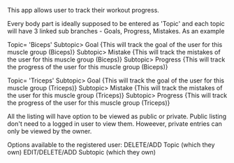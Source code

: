This app allows user to track their workout progress. 

Every body part is ideally supposed to be entered as 'Topic' and each topic will have 3 linked sub branches - Goals, Progress, Mistakes. As an example

Topic= 'Biceps'
Subtopic> Goal {This will track the goal of the user for this muscle group (Biceps)}
Subtopic> Mistake {This will track the mistakes of the user for this muscle group (Biceps)}
Subtopic> Progress {This will track the progress of the user for this muscle group (Biceps)}

Topic= 'Triceps'
Subtopic> Goal {This will track the goal of the user for this muscle group (Triceps)}
Subtopic> Mistake {This will track the mistakes of the user for this muscle group (Triceps)}
Subtopic> Progress {This will track the progress of the user for this muscle group (Triceps)}

All the listing will have option to be viewed as public or private. Public listing don't need to a logged in user to view them. Howeever, private entries can only be viewed by the owner.

Options available to the registered user:
DELETE/ADD Topic (which they own)
EDIT/DELETE/ADD Subtopic (which they own)